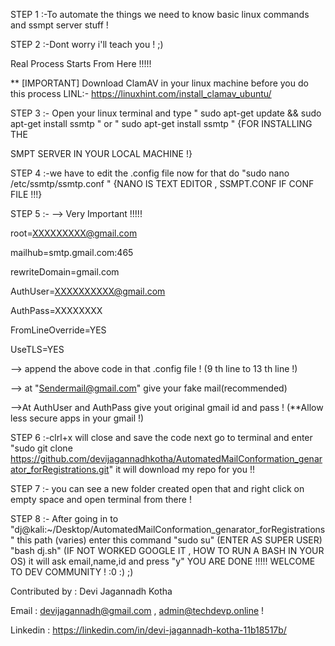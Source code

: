 STEP 1 :-To automate the things we need to know basic linux commands and ssmpt server stuff !

STEP 2 :-Dont worry i'll teach you ! ;)

Real Process Starts From Here !!!!!


** [IMPORTANT]   Download ClamAV in your linux machine before you do this process LINL:- https://linuxhint.com/install_clamav_ubuntu/


STEP 3 :- Open your linux terminal and type "   sudo apt-get update && sudo apt-get install ssmtp    "  or  " sudo apt-get install ssmtp "  {FOR INSTALLING THE 

SMPT SERVER IN YOUR LOCAL MACHINE !}

STEP 4 :-we have to edit the .config file now for that do  "sudo nano /etc/ssmtp/ssmtp.conf " {NANO IS TEXT EDITOR , SSMPT.CONF IF CONF FILE !!!}

STEP 5 :- --> Very Important !!!!!    
               
root=XXXXXXXXX@gmail.com								

mailhub=smtp.gmail.com:465

rewriteDomain=gmail.com

AuthUser=XXXXXXXXXX@gmail.com

AuthPass=XXXXXXXX           

FromLineOverride=YES

UseTLS=YES



--> append the above code in that .config file ! (9 th line to 13 th line !)

--> at "Sendermail@gmail.com" give your fake mail(recommended)

-->At AuthUser and AuthPass give yout original gmail id and pass ! (**Allow less secure apps in your gmail !)

STEP 6 :-clrl+x will close and save the code next go to terminal and enter "sudo git clone https://github.com/devijagannadhkotha/AutomatedMailConformation_genarator_forRegistrations.git" 
          it will download my repo for you !!

STEP 7 :- you can see a new folder created open that and right click on empty space and open terminal from there !

STEP 8 :- After going in to "dj@kali:~/Desktop/AutomatedMailConformation_genarator_forRegistrations" this path (varies) enter this command 
          "sudo su" (ENTER AS SUPER USER)
          "bash dj.sh" (IF NOT WORKED GOOGLE IT , HOW TO RUN A BASH IN YOUR OS)
          it will ask email,name,id and press "y" 
          YOU ARE DONE !!!!!
          WELCOME TO DEV COMMUNITY ! :0 :) ;)
         
         
         
         
         
         
         
         
Contributed by : Devi Jagannadh Kotha 

Email          : devijagannadh@gmail.com , admin@techdevp.online !

Linkedin       : https://linkedin.com/in/devi-jagannadh-kotha-11b18517b/
